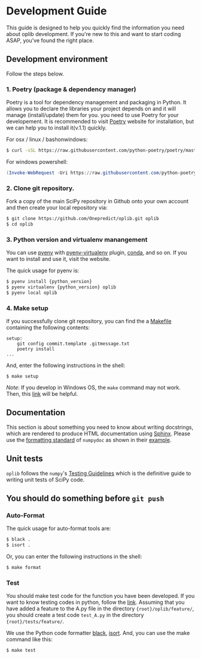 # Development Guide

This guide is designed to help you quickly find the information you need about oplib development. If you're new to this and want to start coding ASAP, you've found the right place.

## Development environment

Follow the steps below.

### 1. Poetry (package & dependency manager)

Poetry is a tool for dependency management and packaging in Python. It allows you to declare the libraries your project depends on and it will manage (install/update) them for you. you need to use Poetry for your developement. It is recommended to visit [Poetry](https://python-poetry.org/) website for installation, but we can help you to install it(v.1.1) quickly.

For osx / linux / bashonwindows:

```bash
$ curl -sSL https://raw.githubusercontent.com/python-poetry/poetry/master/get-poetry.py | python -
```

For windows powershell:

```powershell
(Invoke-WebRequest -Uri https://raw.githubusercontent.com/python-poetry/poetry/master/get-poetry.py -UseBasicParsing).Content | python -
```

### 2. Clone git repository.

Fork a copy of the main SciPy repository in Github onto your own account and then create your local repository via:

```bash
$ git clone https://github.com/Onepredict/oplib.git oplib
$ cd oplib
```

### 3. Python version and virtualenv manangement

You can use [pyenv](https://github.com/pyenv/pyenv) with [pyenv-virtualenv](https://github.com/pyenv/pyenv-virtualenv) plugin, [conda](https://docs.conda.io/projects/conda/en/latest/user-guide/install/index.html), and so on.
If you want to install and use it, visit the website.

The quick usage for pyenv is:

```bash
$ pyenv install {python_version}
$ pyenv virtualenv {python_version} oplib
$ pyenv local oplib
```

### 4. Make setup

If you successfully clone git repository, you can find the a [Makefile](https://opensource.com/article/18/8/what-how-makefile) containing the following contents:

```text
setup:
	git config commit.template .gitmessage.txt
	poetry install
...
```

And, enter the following instructions in the shell:

```
$ make setup
```

_Note_: If you develop in Windows OS, the `make` command may not work. Then, this [link](http://gnuwin32.sourceforge.net/packages/make.htm) will be helpful.

## Documentation

This section is about something you need to know about writing docstrings, which are rendered to produce HTML documentation using [Sphinx](https://www.sphinx-doc.org/en/master/).
Please use the [formatting standard](https://numpydoc.readthedocs.io/en/latest/format.html#format) of `numpydoc` as shown in their [example](https://numpydoc.readthedocs.io/en/latest/example.html#example).

## Unit tests

`oplib` follows the `numpy`'s [Testing Guidelines](https://numpy.org/devdocs/reference/testing.html) which is the definitive guide to writing unit tests of SciPy code.

## You should do something before `git push`

### Auto-Format

The quick usage for auto-format tools are:

```bash
$ black .
$ isort .
```

Or, you can enter the following instructions in the shell:

```bash
$ make format
```

### Test

You should make test code for the function you have been developed. If you want to know testing codes in python, follow the [link](https://realpython.com/python-testing/#testing-your-code).
Assuming that you have added a feature to the A.py file in the directory `{root}/oplib/feature/`, you should create a test code `test_A.py` in the directory `{root}/tests/feature/`.

We use the Python code formatter [black](https://github.com/psf/black), [isort](https://github.com/PyCQA/isort).
And, you can use the make command like this:

```bash
$ make test
```
